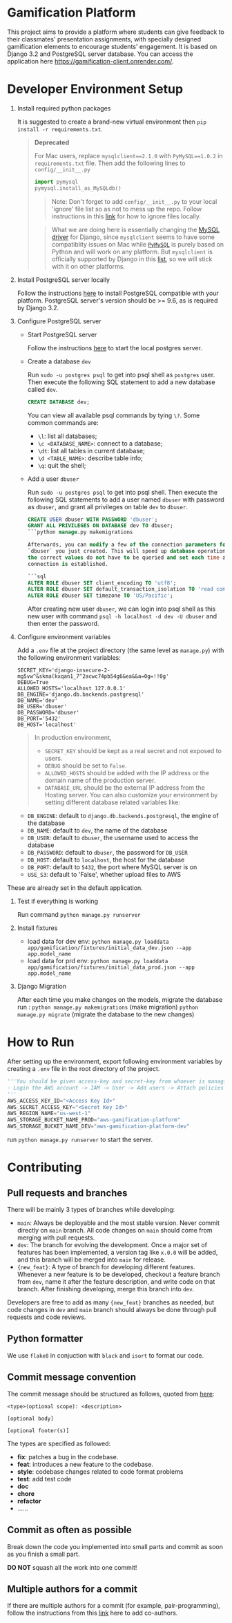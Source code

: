 # Gamification Platform

This project aims to provide a platform where students can give feedback to
their classmates' presentation assignments, with specially designed gamification
elements to encourage students' engagement. It is based on Django 3.2 and
PostgreSQL server database.
You can access the application here https://gamification-client.onrender.com/.

# Developer Environment Setup

1. Install required python packages

   It is suggested to create a brand-new virtual environment then `pip install -r requirements.txt`.

   > **Deprecated**
   >
   > For Mac users, replace `mysqlclient==2.1.0` with `PyMySQL==1.0.2` in `requirements.txt` file. Then add the following lines to `config/__init__.py`
   >
   > ```python
   > import pymysql
   > pymysql.install_as_MySQLdb()
   > ```
   >
   > > Note: Don't forget to add `config/__init__.py` to your local 'ignore' file
   > > list so as not to mess up the repo. Follow instructions in this [link](https://docs.github.com/en/get-started/getting-started-with-git/ignoring-files#excluding-local-files-without-creating-a-gitignore-file)
   > > for how to ignore files locally.
   >
   > > What we are doing here is essentially changing the [MySQL driver](https://docs.djangoproject.com/en/3.2/ref/databases/#mysql-db-api-drivers) for Django,
   > > since `mysqlclient` seems to have some compatiblity issues on Mac while [`PyMySQL`](https://pypi.org/project/PyMySQL/)
   > > is purely based on Python and will work on any platform. But `mysqlclient` is
   > > officially supported by Django in this [list](https://docs.djangoproject.com/en/3.2/ref/databases/#mysql-db-api-drivers), so we will stick with it on other platforms.

2. Install PostgreSQL server locally

   Follow the instructions [here](https://www.postgresql.org/download/) to
   install PostgreSQL compatible with your platform. PostgreSQL server's
   version should be >= 9.6, as is required by Django 3.2.

3. Configure PostgreSQL server

   - Start PostgreSQL server

     Follow the instructions [here](https://tableplus.com/blog/2018/10/how-to-start-stop-restart-postgresql-server.html)
     to start the local postgres server.

   - Create a database `dev`

     Run `sudo -u postgres psql` to get into psql shell as `postgres` user.
     Then execute the following SQL statement to add a new database called `dev`.

     ```sql
     CREATE DATABASE dev;
     ```

     You can view all available psql commands by tying `\?`. Some common commands are:

     - `\l`: list all databases;
     - `\c <DATABASE_NAME>`: connect to a database;
     - `\dt`: list all tables in current database;
     - `\d <TABLE_NAME>`: describe table info;
     - `\q`: quit the shell;

   - Add a user `dbuser`

     Run `sudo -u postgres psql` to get into psql shell. Then execute the
     following SQL statements to add a user named `dbuser` with password as
     `dbuser`, and grant all privileges on table `dev` to `dbuser`.

     ````sql
     CREATE USER dbuser WITH PASSWORD 'dbuser';
     GRANT ALL PRIVILEGES ON DATABASE dev TO dbuser;
     ```python manage.py makemigrations

     Afterwards, you can modify a few of the connection parameters for the
     `dbuser` you just created. This will speed up database operations so that
     the correct values do not have to be queried and set each time a
     connection is established.

     ```sql
     ALTER ROLE dbuser SET client_encoding TO 'utf8';
     ALTER ROLE dbuser SET default_transaction_isolation TO 'read committed';
     ALTER ROLE dbuser SET timezone TO 'US/Pacific';
     ````

     After creating new user `dbuser`, we can login into psql shell as this
     new user with command `psql -h localhost -d dev -U dbuser` and then enter
     the password.

4. Configure environment variables

   Add a `.env` file at the project directory (the same level as `manage.py`)
   with the following environment variables:

   ```
   SECRET_KEY='django-insecure-2-mg5vw^&skma(kxqan1_7^2acwc74pb54g6&ea&&a=0g=!!0g'
   DEBUG=True
   ALLOWED_HOSTS='localhost 127.0.0.1'
   DB_ENGINE='django.db.backends.postgresql'
   DB_NAME='dev'
   DB_USER='dbuser'
   DB_PASSWORD='dbuser'
   DB_PORT='5432'
   DB_HOST='localhost'
   ```

   > In production environment,
   >
   > - `SECRET_KEY` should be kept as a real secret and not exposed to users.
   > - `DEBUG` should be set to `False`.
   > - `ALLOWED_HOSTS` should be added with the IP address or the domain name
   >   of the production server.
   > - `DATABASE_URL` should be the external IP address from the Hosting server.
   You can also customize your environment by setting different database related
   variables like:

   - `DB_ENGINE`: default to `django.db.backends.postgresql`, the engine of the database
   - `DB_NAME`: default to `dev`, the name of the database
   - `DB_USER`: default to `dbuser`, the username used to access the database
   - `DB_PASSWORD`: default to `dbuser`, the password for `DB_USER`
   - `DB_HOST`: default to `localhost`, the host for the database
   - `DB_PORT`: default to `5432`, the port where MySQL server is on
   - `USE_S3`: default to 'False', whether upload files to AWS


These are already set in the default application.

1. Test if everything is working

   Run command `python manage.py runserver`

2. Install fixtures

   - load data for dev env: `python manage.py loaddata app/gamification/fixtures/initial_data_dev.json --app app.model_name`
   - load data for prd env: `python manage.py loaddata app/gamification/fixtures/initial_data_prod.json --app app.model_name`

3. Django Migration

   After each time you make changes on the models, migrate the database run : `python manage.py makemigrations` (make migration) `python manage.py migrate` (migrate the database to the new changes)

# How to Run

After setting up the environment, export following environment variables by creating a `.env` file in the root directory of the project.

```python
'''You should be given access-key and secret-key from whoever is managing the aws account for the gamification. If you want to create a new developer role to access it, follow those steps:`
- Login the AWS account -> IAM -> User -> Add users -> Attach policies directly/Copy permissions -> click your username -> Security credentials -> Create access key
'''
AWS_ACCESS_KEY_ID="<Access Key Id>"
AWS_SECRET_ACCESS_KEY="<Secret Key Id>"
AWS_REGION_NAME="us-west-1"
AWS_STORAGE_BUCKET_NAME_PROD="aws-gamification-platform"
AWS_STORAGE_BUCKET_NAME_DEV="aws-gamification-platform-dev"
```

run `python manage.py runserver` to start the server.

# Contributing

## Pull requests and branches

There will be mainly 3 types of branches while developing:

- `main`: Always be deployable and the most stable version. Never commit directly
  on `main` branch. All code changes on `main` should come from merging
  with pull requests.
- `dev`: The branch for evolving the development. Once a major set of features
  has been implemented, a version tag like `x.0.0` will be added, and this
  branch will be merged into `main` for release.
- `{new_feat}`: A type of branch for developing different features. Whenever a
  new feature is to be developed, checkout a feature branch from `dev`,
  name it after the feature description, and write code on that branch.
  After finishing developing, merge this branch into `dev`.

Developers are free to add as many `{new_feat}` branches as needed, but code
changes in `dev` and `main` branch should always be done through pull requests
and code reviews.

## Python formatter

We use `flake8` in conjuction with `black` and `isort` to format our code.

## Commit message convention

The commit message should be structured as follows, quoted from [here](https://www.conventionalcommits.org/en/v1.0.0/):

```
<type>(optional scope): <description>

[optional body]

[optional footer(s)]
```

The types are specified as followed:

- **fix**: patches a bug in the codebase.
- **feat**: introduces a new feature to the codebase.
- **style**: codebase changes related to code format problems
- **test**: add test code
- **doc**
- **chore**
- **refactor**
- ......

## Commit as often as possible

Break down the code you implemented into small parts and commit as soon as you
finish a small part.

**DO NOT** squash all the work into one commit!

## Multiple authors for a commit

If there are multiple authors for a commit (for example, pair-programming), follow the instructions from this
[link](https://docs.github.com/en/pull-requests/committing-changes-to-your-project/creating-and-editing-commits/creating-a-commit-with-multiple-authors#creating-co-authored-commits-on-the-command-line)
here to add co-authors.
